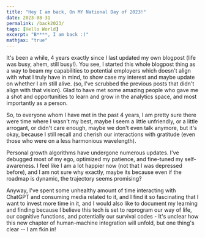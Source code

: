 ```yaml
---
title: "Hey I am back, On MY National Day of 2023!"
date: 2023-08-31
permalink: /back2023/
tags: [Hello World]
excerpt: "B****, I am back :)"
mathjax: "true"
---
```


It's been a while, 4 years exactly since I last updated my own blogpost (life was busy, ahem, still busy!). You see, I started this whole blogpost thing as a way to beam my capabilities to potential employers which doesn't align with what I truly have in mind, to show case my interest and maybe update on whether I am still alive. (so, I've scrubbed the previous posts that didn't align with that vision). Glad to have met some amazing people who gave me a shot and opportunities to learn and grow in the analytics space, and most importantly as a person. 

So, to everyone whom I have met in the past 4 years, I am pretty sure there were time where I wasn't my best, maybe I seem a little unfriendly, or a little arrogant, or didn't care enough, maybe we don't even talk anymore, but it's okay,  because I still recall and cherish our interactions with gratitude (even those who were on a less harmonious wavelength).

Personal growth algorithms have undergone numerous updates. I've debugged most of my ego, optimized my patience, and fine-tuned my self-awareness. I feel like I am a lot happier now (not that I was depressed before), and I am not sure why exactly, maybe its because even if the roadmap is dynamic, the trajectory seems promising?

Anyway, I've spent some unhealthy amount of time interacting with ChatGPT and consuming media related to it, and I find it so fascinating that I want to invest more time in it, and I would also like to document my learning and finding because I believe this tech is set to reprogram our way of life, our cognitive functions, and potentially our survival codes - It's unclear how this new chapter of human-machine integration will unfold, but one thing's clear -- I am fkin in! 


